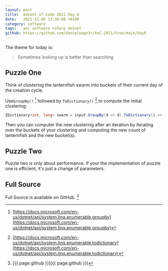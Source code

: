 ```yaml
---
layout: post
title:  Advent of Code 2021 Day 6
date:   2021-12-06 17:36:00 +0100
category: software
tags:   aoc software csharp dotnet
github: https://github.com/danielwagn3r/AoC-2021/tree/main/Day6
---
```

The theme for today is:
> Sometimes looking up is better than searching

## Puzzle One

Think of clustering the lanternfish swarm into buckets of their current day of the creation cycle.

Use`GroupBy()` [^2] followed by `ToDictionary()` [^3] to compute the initial clustering:

```csharp
IDictionary<int, long> swarm = input.GroupBy(d => d).ToDictionary(i => i.Key, i => (long)i.Count());
```
Then you can computer the new clustering after an iteration by iterating over the buckets of your clustering and computing the new count of lanternfish and the new bucket(s).

## Puzzle Two

Puzzle two is only about performance. If your the implementation of puzzle one is efficient, it's just a change of parameters.

## Full Source

Full Source is available on GitHub. [^1]

[^1]: [{{ page.github }}]({{ page.github }})
[^2]: [https://docs.microsoft.com/en-us/dotnet/api/system.linq.enumerable.groupby](https://docs.microsoft.com/en-us/dotnet/api/system.linq.enumerable.groupby)
[^3]: [https://docs.microsoft.com/en-us/dotnet/api/system.linq.enumerable.todictionary](https://docs.microsoft.com/en-us/dotnet/api/system.linq.enumerable.todictionary)
